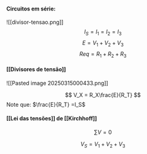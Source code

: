 #### Circuitos em série:

![[divisor-tensao.png]]
$$
I_S= I_1 = I_2 = I_3
$$
$$
E = V_1 + V_2 + V_3
$$
$$
Req = R_1+R_2+R_3
$$

#### [[Divisores de tensão]]
![[Pasted image 20250315000433.png]]

$$
V_X = R_X\frac{E}{R_T}
$$
Note que: $\frac{E}{R_T} =I_S$
#### [[Lei das tensões]] de [[Kirchhoff]]
$$
\sum V = 0
$$

$$
V_S = V_1+V_2+V_3
$$




